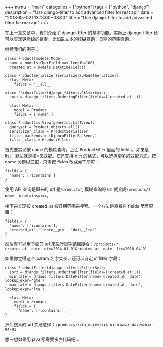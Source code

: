+++
menu = "main"
categories = ["python"]
tags = ["python", "django"]
description = "Use django-filter to add advanced filter for rest api"
date = "2018-05-02T13:13:00+08:00"
title = "Use django-filter to add advanced filter for rest api"
+++

在上一篇文章中，我们介绍了 django-filter 的基本功能。实际上 django-filter 还可以实现更高级的搜索，比如说文本的模糊查询，日期的范围查询。

继续我们的例子：

```
class Product(models.Model):
  name = models.CharField(max_length=100)
  created_at = models.DatetimeField()

class ProductSerializer(serializers.ModelSerializer):
  class Meta:
    fields = '__all__'

class ProductFilter(django_filters.FilterSet):
  sort = django_filters.OrderingFilter(fields=('created_at',))

  class Meta:
    model = Product
    fields = ['name',]

class ProductListView(generics.ListView):
  queryset = Product.objects.all()
  serializer_class = ProductSerializer
  filter_backends = (DjangoFilterBackend,)
  filter_class = ProductFilter
```

首先要实现按 name 的模糊查询。上面 ProductFilter 里面的 fields，如果是 list，默认就是按=来匹配。它还支持 dict 的格式，可以选择更多的匹配方式。按 name 的模糊匹配，只需把 fields 改成如下即可：

```
fields = {
  'name': ['icontains']
}
```

使用 API 查询是原来的 url 是`/products/`, 模糊查询的 url 就变成`/products/?name__icontains=xxx`。

接下来实现按 created_at 按日期范围来搜索。一个方法是直接在 fields 里面配置：

```
fields = {
  'name': ['icontains'],
  'created_at': ['date__gte', 'date__lte']
}
```

然后就可以用下面的 url 来进行日期范围搜索：`/products/?created_at__date__gte=2018-01-01&created_at__date__lte=2018-04-01`

如果你觉得这个 param 名字太长，还可以自定义 filter 字段：

```
class ProductFilter(django_filters.FilterSet):
  sort = django_filters.OrderingFilter(fields=('created_at',))
  min_date = django_filters.DateFilter(name='created_at__date', lookup_expr='gte')
  max_date = django_filters.DateFilter(name='created_at__date', lookup_expr='lte')

  class Meta:
    model = Product
    fields = {
      'name': ['icontains'],
}
```

然后搜索的 url 变成这样：`/products/?min_date=2018-01-01&max_date=2018-04-01`

想一想如果用 java 写需要多少代码吧...
